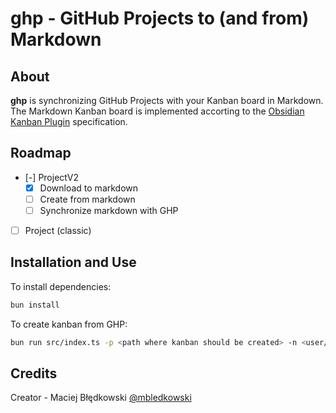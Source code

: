 # ghp - GitHub Projects to (and from) Markdown

## About

**ghp** is synchronizing GitHub Projects with your Kanban board in Markdown.
The Markdown Kanban board is implemented accorting to the [Obsidian Kanban Plugin](https://github.com/mgmeyers/obsidian-kanban) specification. 

## Roadmap

- [-] ProjectV2
	- [x] Download to markdown
	- [ ] Create from markdown
    - [ ] Synchronize markdown with GHP

- [ ] Project (classic)

## Installation and Use

To install dependencies:

```bash
bun install
```

To create kanban from GHP:

```bash
bun run src/index.ts -p <path where kanban should be created> -n <user/organization name> <if organization: -o>
```

## Credits

Creator - Maciej Błędkowski [@mbledkowski](github.com/mbledkowski)